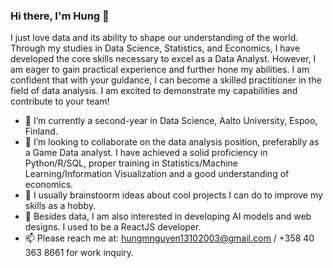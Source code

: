 ### Hi there, I'm Hung 👋
I just love data and its ability to shape our understanding of the world. Through my studies in Data Science, Statistics, and Economics, I have developed the core skills necessary to excel as a Data Analyst. However, I am eager to gain practical experience and further hone my abilities. I am confident that with your guidance, I can become a skilled practitioner in the field of data analysis. I am excited to demonstrate my capabilities and contribute to your team!
- 🔭 I’m currently a second-year in Data Science, Aalto University, Espoo, Finland. 
- 👯 I’m looking to collaborate on the data analysis position, preferablly as a Game Data analyst. I have achieved a solid proficiency in Python/R/SQL, proper training in Statistics/Machine Learning/Information Visualization and a good understanding of economics. 
- 🌱 I usually brainstoorm ideas about cool projects I can do to improve my skills as a hobby. 
- 💬 Besides data, I am also interested in developing AI models and web designs. I used to be a ReactJS developer.
- 📫 Please reach me at: hungmnguyen13102003@gmail.com / +358 40 363 8661 for work inquiry. 
